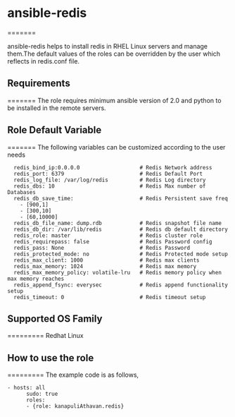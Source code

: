 # ansible-redis
=======

ansible-redis helps to install redis in RHEL Linux servers and manage them.The default values of the roles can be overridden by the user which reflects in redis.conf file.

## Requirements
=======
The role requires minimum ansible version of 2.0 and python to be installed in the remote servers.

## Role Default Variable
=======
The following variables can be customized according to the user needs

```
  redis_bind_ip:0.0.0.0                   # Redis Network address
  redis_port: 6379                        # Redis Default Port
  redis_log_file: /var/log/redis          # Redis Log directory
  redis_dbs: 10                           # Redis Max number of Databases
  redis_db_save_time:                     # Redis Persistent save freq  
    - [900,1]
    - [300,10]
    - [60,10000]
  redis_db_file_name: dump.rdb            # Redis snapshot file name
  redis_db_dir: /var/lib/redis            # Redis db default directory
  redis_role: master                      # Redis cluster role
  redis_requirepass: false                # Redis Password config
  redis_pass: None                        # Redis Password
  redis_protected_mode: no                # Redis Protected mode setup
  redis_max_client: 1000                  # Redis max clients 
  redis_max_memory: 1024                  # Redis max memory
  redis_max_memory_policy: volatile-lru   # Redis memory policy when max memory reaches
  redis_append_fsync: everysec            # Redis append functionality setup
  redis_timeout: 0                        # Redis timeout setup
```


## Supported OS Family
=========
Redhat Linux

## How to use the role
=========
The example code is as follows,

```
- hosts: all
	  sudo: true
	  roles:
	  - {role: kanapuliAthavan.redis}
```
